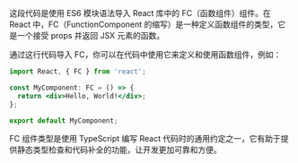 这段代码是使用 ES6 模块语法导入 React 库中的 FC（函数组件）组件。在 React 中，FC（FunctionComponent 的缩写）是一种定义函数组件的类型，它是一个接受 props 并返回 JSX 元素的函数。

通过这行代码导入 FC，你可以在代码中使用它来定义和使用函数组件，例如：

```jsx
import React, { FC } from 'react';

const MyComponent: FC = () => {
  return <div>Hello, World!</div>;
};

export default MyComponent;
```

FC 组件类型是使用 TypeScript 编写 React 代码时的通用约定之一，它有助于提供静态类型检查和代码补全的功能，让开发更加可靠和方便。